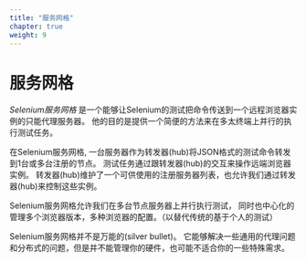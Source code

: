 ```yaml
---
title: "服务网格"
chapter: true
weight: 9
---
```


# 服务网格

_Selenium服务网格_ 是一个能够让Selenium的测试把命令传送到一个远程浏览器实例的只能代理服务器。
他的目的是提供一个简便的方法来在多太终端上并行的执行测试任务。

在Selenium服务网格,
一台服务器作为转发器(hub)将JSON格式的测试命令转发到1台或多台注册的节点。
测试任务通过跟转发器(hub)的交互来操作远端浏览器实例。
转发器(hub)维护了一个可供使用的注册服务器列表，也允许我们通过转发器(hub)来控制这些实例。

Selenium服务网格允许我们在多台节点服务器上并行执行测试，
同时也中心化的管理多个浏览器版本，多种浏览器的配置。（以替代传统的基于个人的测试）

Selenium服务网格并不是万能的(silver bullet)。
它能够解决一些通用的代理问题和分布式的问题，但是并不能管理你的硬件，也可能不适合你的一些特殊需求。
